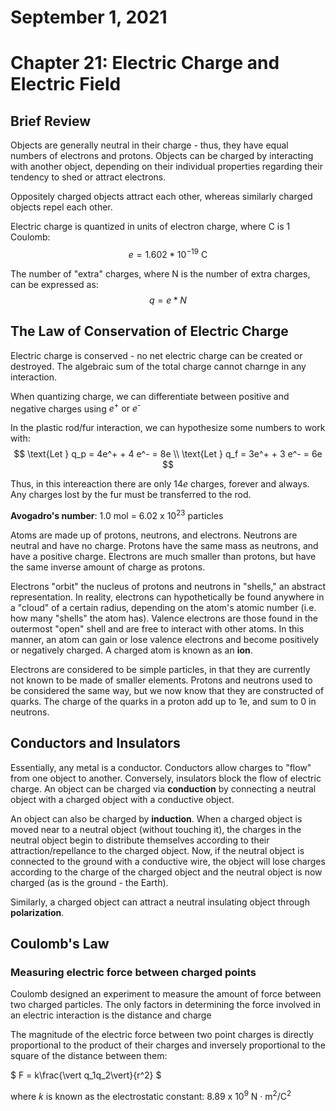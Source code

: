 # September 1, 2021
# Chapter 21: Electric Charge and Electric Field

## Brief Review

Objects are generally neutral in their charge - thus, they have equal numbers of electrons and protons. Objects can be charged by interacting with another object, depending on their individual properties regarding their tendency to shed or attract electrons.

Oppositely charged objects attract each other, whereas similarly charged objects repel each other.

Electric charge is quantized in units of electron charge, where C is 1 Coulomb:
$$ e = 1.602 * 10^{-19} \text{ C} $$

The number of "extra" charges, where N is the number of extra charges, can be expressed as:
$$q = e*N$$

## The Law of Conservation of Electric Charge
Electric charge is conserved - no net electric charge can be created or destroyed. The algebraic sum of the total charge cannot charnge in any interaction.

When quantizing charge, we can differentiate between positive and negative charges using <span>*e*<sup>+</sup> or *e*<sup>-</sup>

In the plastic rod/fur interaction, we can hypothesize some numbers to work with:
$$
\text{Let } q_p = 4e^+ + 4 e^- = 8e \\
\text{Let } q_f = 3e^+ + 3 e^- = 6e 
$$

Thus, in this intereaction there are only 14*e* charges, forever and always. Any charges lost by the fur must be transferred to the rod.

**Avogadro's number**: 1.0 mol = 6.02 x <span>10<sup>23</sup></span> particles

Atoms are made up of protons, neutrons, and electrons. Neutrons are neutral and have no charge. Protons have the same mass as neutrons, and have a positive charge. Electrons are much smaller than protons, but have the same inverse amount of charge as protons.

Electrons "orbit" the nucleus of protons and neutrons in "shells," an abstract representation. In reality, electrons can hypothetically be found anywhere in a "cloud" of a certain radius, depending on the atom's atomic number (i.e. how many "shells" the atom has). Valence electrons are those found in the outermost "open" shell and are free to interact with other atoms. In this manner, an atom can gain or lose valence electrons and become positively or negatively charged. A charged atom is known as an **ion**.

Electrons are considered to be simple particles, in that they are currently not known to be made of smaller elements. Protons and neutrons used to be considered the same way, but we now know that they are constructed of quarks. The charge of the quarks in a proton add up to 1e, and sum to 0 in neutrons.

## Conductors and Insulators
Essentially, any metal is a conductor. Conductors allow charges to "flow" from one object to another. Conversely, insulators block the flow of electric charge. An object can be charged via **conduction** by connecting a neutral object with a charged object with a conductive object.

An object can also be charged by **induction**. When a charged object is moved near to a neutral object (without touching it), the charges in the neutral object begin to distribute themselves according to their attraction/repellance to the charged object. Now, if the neutral object is connected to the ground with a conductive wire, the object will lose charges according to the charge of the charged object and the neutral object is now charged (as is the ground - the Earth).

Similarly, a charged object can attract a neutral insulating object through **polarization**.

## Coulomb's Law
### Measuring electric force between charged points
Coulomb designed an experiment to measure the amount of force between two charged particles. The only factors in determining the force involved in an electric interaction is the distance and charge

The magnitude of the electric force between two point charges is directly proportional to the product of their charges and inversely proportional to the square of the distance between them:

$ F = k\frac{\vert q_1q_2\vert}{r^2} $

where *k* is known as the electrostatic constant: <span>8.89 x 10<sup>9</sup> N &middot; m<sup>2</sup>/C<sup>2</sup></span>
